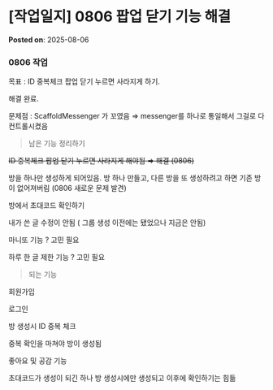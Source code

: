 # [작업일지] 0806 팝업 닫기 기능 해결
**Posted on**: 2025-08-06

<h3>0806 작업</h3>
<p>목표 : ID 중복체크 팝업 닫기 누르면 사라지게 하기.</p>
<p>해결 완료.</p>
<p>문제점 : ScaffoldMessenger 가 꼬였음 &rArr; messenger를 하나로 통일해서 그걸로 다 컨트롤시켰음</p>
<blockquote>
<p>남은 기능 정리하기</p>
</blockquote>
<p><s>ID 중복체크 팝업 닫기 누르면 사라지게 해야됨 &rArr; 해결 (0806)</s></p>
<p>방을 하나만 생성하게 되어있음. 방 하나 만들고, 다른 방을 또 생성하려고 하면 기존 방이 없어져버림 (0806 새로운 문제 발견)</p>
<p>방에서 초대코드 확인하기</p>
<p>내가 쓴 글 수정이 안됨 ( 그룹 생성 이전에는 됐었으나 지금은 안됨)</p>
<p>마니또 기능 ? 고민 필요</p>
<p>하루 한 글 제한 기능 ? 고민 필요</p>
<blockquote>
<p>되는 기능</p>
</blockquote>
<p>회원가입</p>
<p>로그인</p>
<p>방 생성시 ID 중복 체크</p>
<p>중복 확인을 마쳐야 방이 생성됨</p>
<p>좋아요 및 공감 기능</p>
<p>초대코드가 생성이 되긴 하나 방 생성시에만 생성되고 이후에 확인하기는 힘듦</p>